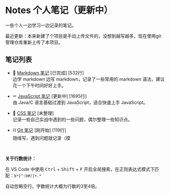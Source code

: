 # Notes 个人笔记（更新中）

一些个人一边学习一边记录的笔记。

最近更新：本来新建了个项目是手动上传文件的，没想到越写越多，现在使用git管理仓库重新上传了本项目。

## 笔记列表

- 📃 [Markdown 笔记](/markdown/README.md)  [已完成] [532行]  
  边学 markdown 边写 markdown，记录了一些常用的 markdown 语法，建议花一个下午时间好好上手。
  
- ⚰ [JavaScript 笔记](/javascript/README.md)  [更新中] [1695行]  
  由 Java/C 语言基础过渡到 JavaScript，适合快速上手 JavaScript。

- 🔮 [CSS 笔记](css/README.md)  [未整理]  
  记录一些自己实战中遇到的一些问题，偶尔整理一些知识点。

- ⛓ [Git 笔记](git.README.md)  [刚开始] [119行]  
  随缘写，遇到问题就记录（摸

<br>

**关于行数统计：**

在 VS Code 中使用 <kbd>Ctrl</kbd> + <kbd>Shift</kbd> + <kbd>F</kbd> 开启全局搜索，在正则表达式模式下匹配：`b*[^:b#/]+.*`

自动忽略空行。字数统计大概为行数的3至4倍。

<br>